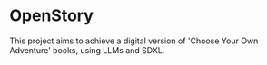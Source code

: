 # OpenStory
This project aims to achieve a digital version of 'Choose Your Own Adventure' books, using LLMs and SDXL.
